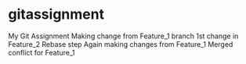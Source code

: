 # gitassignment
My Git Assignment
Making change from Feature_1 branch
1st change in Feature_2
Rebase step
Again making changes from Feature_1
Merged conflict for Feature_1
